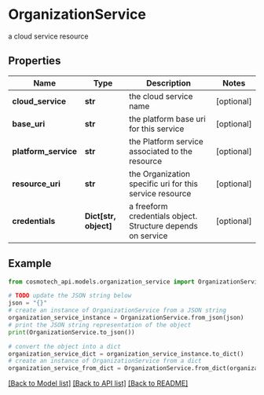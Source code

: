 # OrganizationService

a cloud service resource

## Properties

Name | Type | Description | Notes
------------ | ------------- | ------------- | -------------
**cloud_service** | **str** | the cloud service name | [optional] 
**base_uri** | **str** | the platform base uri for this service | [optional] 
**platform_service** | **str** | the Platform service associated to the resource | [optional] 
**resource_uri** | **str** | the Organization specific uri for this service resource | [optional] 
**credentials** | **Dict[str, object]** | a freeform credentials object. Structure depends on service | [optional] 

## Example

```python
from cosmotech_api.models.organization_service import OrganizationService

# TODO update the JSON string below
json = "{}"
# create an instance of OrganizationService from a JSON string
organization_service_instance = OrganizationService.from_json(json)
# print the JSON string representation of the object
print(OrganizationService.to_json())

# convert the object into a dict
organization_service_dict = organization_service_instance.to_dict()
# create an instance of OrganizationService from a dict
organization_service_from_dict = OrganizationService.from_dict(organization_service_dict)
```
[[Back to Model list]](../README.md#documentation-for-models) [[Back to API list]](../README.md#documentation-for-api-endpoints) [[Back to README]](../README.md)



